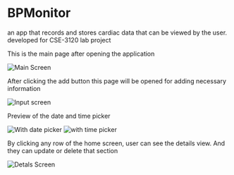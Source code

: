 # BPMonitor
an app that records and stores cardiac data that can be viewed by the user. developed for CSE-3120 lab project

This is the main page after opening the application

![Main Screen](https://user-images.githubusercontent.com/103030564/180422302-db83c7d0-f3d4-4cee-8bca-ef55cbd5549b.jpg)

After clicking the add button this page will be opened for adding necessary information

![Input screen](https://user-images.githubusercontent.com/103030564/180422374-f5843044-06d7-44e5-b726-39823c3f0bca.jpg)

Preview of the date and time picker

![With date picker](https://user-images.githubusercontent.com/103030564/180422653-278ad645-90d2-4b16-9ecf-b3f5d2e87b70.jpg)
![with time picker](https://user-images.githubusercontent.com/103030564/180422657-668afdea-dd44-46ef-b710-77367cf8cf71.jpg)

By clicking any row of the home screen, user can see the details view. And they can update or delete that section

![Detals Screen](https://user-images.githubusercontent.com/103030564/180425586-060d5616-67eb-450b-bdf3-b8ed158b9f01.jpg)
